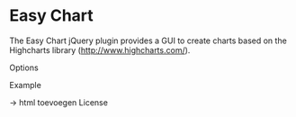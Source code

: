 Easy Chart
==========

The Easy Chart jQuery plugin provides a GUI to create charts based on the Highcharts library (http://www.highcharts.com/).

Options

Example

-> html toevoegen
License


